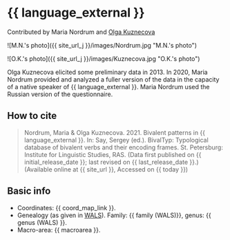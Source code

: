 # {{ language_external }}
Contributed by Maria Nordrum and [Olga Kuznecova](https://iling.spb.ru/people/kuznetsova_o.html.ru)

![M.N.'s photo]({{ site_url_j }}/images/Nordrum.jpg "M.N.'s photo")

![O.K.'s photo]({{ site_url_j }}/images/Kuznecova.jpg "O.K.'s photo")

Olga Kuznecova elicited some preliminary data in 2013. In 2020, Maria Nordrum provided and analyzed a fuller version of the data in the capacity of a native speaker of {{ language_external }}. Maria Nordrum used the Russian version of the questionnaire. 

## How to cite
> Nordrum, Maria & Olga Kuznecova. 2021. Bivalent patterns in {{ language_external }}. 
> In: Say, Sergey (ed.). BivalTyp: 
> Typological database of bivalent verbs and their encoding frames. 
> St. Petersburg: Institute for Linguistic Studies, RAS. 
> (Data first published on {{ initial_release_date }}; last revised on {{ last_release_date }}.) 
> (Available online at {{ site_url }}, Accessed on {{ today }})

## Basic info
- Coordinates: {{ coord_map_link }}.
- Genealogy (as given in [WALS](https://wals.info/)). Family: {{ family (WALS)}}, genus: {{ genus (WALS) }}.
- Macro-area: {{ macroarea }}. 
